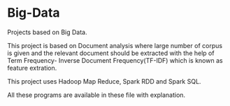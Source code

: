 # Big-Data
Projects based on Big Data.

This project is based on Document analysis where large number of corpus is given
and the relevant document should be extracted with the help of Term Frequency-
Inverse Document Frequency(TF-IDF) which is known as feature extration.

This project uses Hadoop Map Reduce, Spark RDD and Spark SQL.

All these programs are available in these file with explanation.
